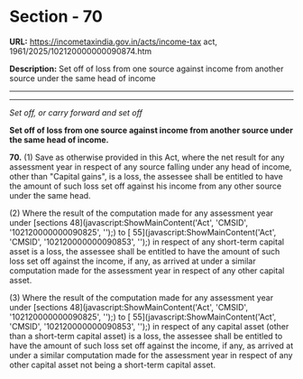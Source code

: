 # Section - 70

**URL:** https://incometaxindia.gov.in/acts/income-tax act, 1961/2025/102120000000090874.htm

**Description:** Set off of loss from one source against income from another source under the same head of income

---

****

_Set off, or carry forward and set off_

**Set off of loss from one source against income from another source under the same head of income.**

**70.** (1) Save as otherwise provided in this Act, where the net result for any assessment year in respect of any source falling under any head of income, other than "Capital gains", is a loss, the assessee shall be entitled to have the amount of such loss set off against his income from any other source under the same head.

(2) Where the result of the computation made for any assessment year under [sections 48](javascript:ShowMainContent\('Act', 'CMSID', '102120000000090825', ''\);) to [ 55](javascript:ShowMainContent\('Act', 'CMSID', '102120000000090853', ''\);) in respect of any short-term capital asset is a loss, the assessee shall be entitled to have the amount of such loss set off against the income, if any, as arrived at under a similar computation made for the assessment year in respect of any other capital asset.

(3) Where the result of the computation made for any assessment year under [sections 48](javascript:ShowMainContent\('Act', 'CMSID', '102120000000090825', ''\);) to [ 55](javascript:ShowMainContent\('Act', 'CMSID', '102120000000090853', ''\);) in respect of any capital asset (other than a short-term capital asset) is a loss, the assessee shall be entitled to have the amount of such loss set off against the income, if any, as arrived at under a similar computation made for the assessment year in respect of any other capital asset not being a short-term capital asset.